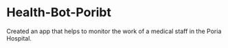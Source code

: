 # Health-Bot-Poribt
Created an app that helps to monitor the work of a medical staff in the Poria Hospital.
